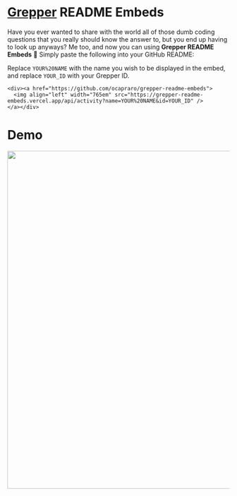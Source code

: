# [Grepper](https://www.codegrepper.com/) README Embeds
Have you ever wanted to share with the world all of those dumb coding questions that you really should know the answer to, but you end up having to look up anyways? Me too, and now you can using **Grepper README Embeds** :partying_face: Simply paste the following into your GitHub README:

Replace `YOUR%20NAME` with the name you wish to be displayed in the embed, and replace `YOUR_ID` with your Grepper ID.
```
<div><a href="https://github.com/ocapraro/grepper-readme-embeds">
  <img align="left" width="765em" src="https://grepper-readme-embeds.vercel.app/api/activity?name=YOUR%20NAME&id=YOUR_ID" />
</a></div>
```

# Demo
<div><a href="https://github.com/ocapraro/grepper-readme-embeds">
  <img align="left" width="765em" src="https://grepper-readme-embeds.vercel.app/api/activity?name=Oscar%20Capraro&id=44392" />
</a></div>
